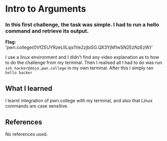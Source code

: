 # Intro to Arguments

### In this first challenge, the task was simple. I had to run a hello command and retrieve its output.

**Flag:** 'pwn.college{0VfZEUYRzeLIlLsjs1Ve2zjbiSG.QX3YjM1wSN2EzNzEzW}'

I use a linux environment and I didn't find any video explanation as to how to do the challenge from my terminal. Then I realised all I had to do was run 
```ssh hacker@dojo.pwn.college```
in my own terminal.
After this I simply ran 
```hello hacker```

## What I learned

I learnt integration of pwn.college with my terminal, and also that Linux commands are case sensitive.

## References
No references used.

